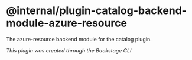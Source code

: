 # @internal/plugin-catalog-backend-module-azure-resource

The azure-resource backend module for the catalog plugin.

_This plugin was created through the Backstage CLI_
